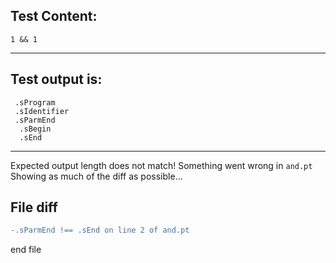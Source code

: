 
Test Content: 
-------------------------
```
1 && 1
```
------------------------
Test output is: 
-------------------------
```
 .sProgram
 .sIdentifier
 .sParmEnd
  .sBegin
  .sEnd

```
------------------------
Expected output length does not match!  Something went wrong in `and.pt`
Showing as much of the diff as possible...

File diff
-------------------------
```diff
-.sParmEnd !== .sEnd on line 2 of and.pt

```
end file
